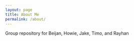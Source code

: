 ```yaml
---
layout: page
title: About Me
permalink: /about/
---
```


Group repository for Beijan, Howie, Jake, Timo, and Rayhan



